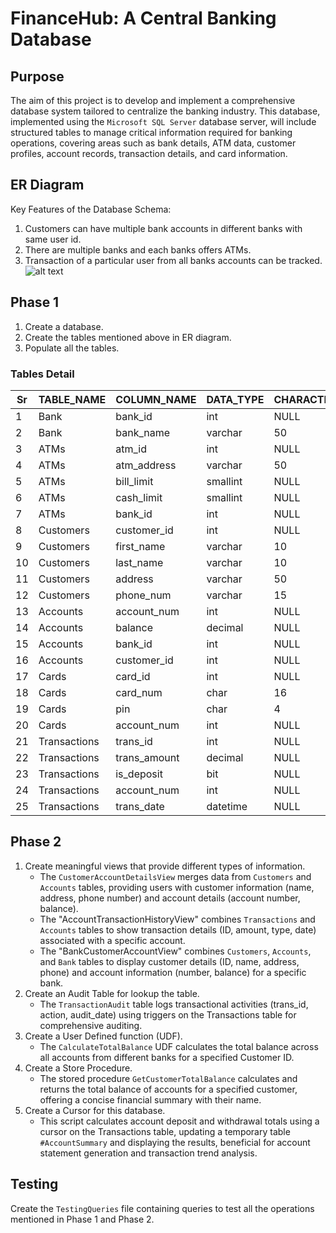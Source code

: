 # FinanceHub: A Central Banking Database
## Purpose
The aim of this project is to develop and implement a comprehensive database system tailored to centralize the banking industry. This database, implemented using the `Microsoft SQL Server` database server, will include structured tables to manage critical information required for banking operations, covering areas such as bank details, ATM data, customer profiles, account records, transaction details, and card information.

## ER Diagram
Key Features of the Database Schema:
1. Customers can have multiple bank accounts in different banks with same user id.
2. There are multiple banks and each banks offers ATMs.
3. Transaction of a particular user from all banks accounts can be tracked.
![alt text](https://github.com/Krish-oo7/Central_Banking_Database_System/blob/main/Misc/ER%20Diagram.png)

## Phase 1
1. Create a database.
2. Create the tables mentioned above in ER diagram.
3. Populate all the tables.

### Tables Detail
Sr| TABLE_NAME |COLUMN_NAME|DATA_TYPE|CHARACTER_MAX_LENGTH|NUMERIC_PRECISION |NUMERIC_SCALE
--| ---------- | ----------- | --------- | ------------------------ | ----------------- | --------
1 |    Bank	   |   bank_id   |   int	  |           NULL	        |        10	       |     0
2 |    Bank	   |  bank_name  |  varchar  |            50	           |       NULL	       |    NULL
3 |    ATMs	   |   atm_id	  |   int	  |           NULL	        |        10	       |     0
4 |    ATMs	   | atm_address |  varchar  |            50	           |        NULL	    |    NULL
5 |    ATMs	   | bill_limit  | smallint  |           NULL	        |         5         |     0
6 |    ATMs	   | cash_limit  | smallint  |           NULL	        |         5 	       |     0
7 |    ATMs	   |   bank_id	  |   int	  |           NULL	        |        10	       |     0
8 | Customers	|customer_id	|int|	NULL|	10|	0
9| Customers	|first_name|	varchar|	10|	NULL|	NULL
10 | Customers|	last_name|	varchar|	10|	NULL|	NULL
11 | Customers|	address	|varchar|	50|	NULL|	NULL
12 | Customers|	phone_num |	varchar	|15|	NULL|	NULL
13 | Accounts|	account_num |	int|	NULL|	10|	0
14 | Accounts|	balance	  |  decimal|	NULL|	38|	2
15 | Accounts|	bank_id	  |  int|	NULL|	10|	0
16 | Accounts|	customer_id	|int|	NULL|	10|	0
17 | Cards|	card_id	   |  int|	NULL|	10|	0
18 | Cards|	card_num	|char	|16|	NULL|	NULL
19 | Cards|	pin	|char	|4	|NULL	|NULL
20 | Cards|	account_num	|int	| NULL	|10|	0
21 | Transactions|	trans_id	|int	|NULL|	10	|0
22 | Transactions|	trans_amount	|decimal|	NULL|	10|	2
23 | Transactions|	is_deposit	|bit	|NULL	|NULL	|NULL
24 | Transactions|	account_num	|int	|NULL	|10	|0
25 | Transactions|	trans_date	|datetime|	NULL|	NULL|	NULL

## Phase 2
1. Create meaningful views that provide different types of information.
   - The `CustomerAccountDetailsView` merges data from `Customers` and `Accounts` tables, providing users with customer information (name, address, phone number) and account details (account number, balance).
   - The "AccountTransactionHistoryView" combines `Transactions` and `Accounts` tables to show transaction details (ID, amount, type, date) associated with a specific account.
   - The "BankCustomerAccountView" combines `Customers`, `Accounts`, and `Bank` tables to display customer details (ID, name, address, phone) and account information (number, balance) for a specific bank.
2. Create an Audit Table for lookup the table.
   - The `TransactionAudit` table logs transactional activities (trans_id, action, audit_date) using triggers on the Transactions table for comprehensive auditing.
3. Create a User Defined function (UDF).
   - The `CalculateTotalBalance` UDF calculates the total balance across all accounts from different banks for a specified Customer ID.
4. Create a Store Procedure.
   - The stored procedure `GetCustomerTotalBalance` calculates and returns the total balance of accounts for a specified customer, offering a concise financial summary with their name.
5. Create a Cursor for this database.
   - This script calculates account deposit and withdrawal totals using a cursor on the Transactions table, updating a temporary table `#AccountSummary` and displaying the results, beneficial for account statement generation and transaction trend analysis.
  
## Testing
Create the `TestingQueries` file containing queries to test all the operations mentioned in Phase 1 and Phase 2.

